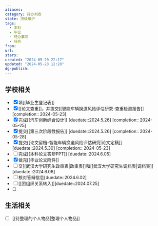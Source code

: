 ```yaml
---
aliases: 
category: 待办列表
state: 持续维护
tags:
  - 本科
  - 毕业
  - 待办事项
  - 任务
from: 
url: 
stars: 
created: "2024-05-20 22:17"
updated: "2024-05-28 12:28"
dg-publish: 
---
```

## 学校相关
- [x] 填[[毕业生登记表]]
- [x] [[论文查重]]，并提交[[智能车辆换道风险评估研究-查重检测报告]] [completion:: 2024-05-23]
- [x] 完成[[汽车创新综合设计]] [duedate::2024.5.26] [completion:: 2024-05-25]
- [x] 提交[[第三次阶段性报告]] [duedate::2024.5.26] [completion:: 2024-05-28]
- [x] 提交[[论文留档-智能车辆换道风险评估研究|论文定稿]] [duedate::2024.5.30] [completion:: 2024-05-23]
- [ ] 完成[[本科论文答辩PPT]] [duedate::2024.6.05]
- [x] 做完[[毕业论文附件]]
- [ ] 交[[武汉大学研究生政审表|政审表]]和[[武汉大学研究生调档表|调档表]][duedate::2024.6.08]
- [ ] 核对答辩信息[duedate::2024.6.02]
- [ ] [[团组织关系转入]][duedate::2024.07.25]
- [ ] 
## 生活相关
- [ ] [[待整理的个人物品|整理个人物品]]